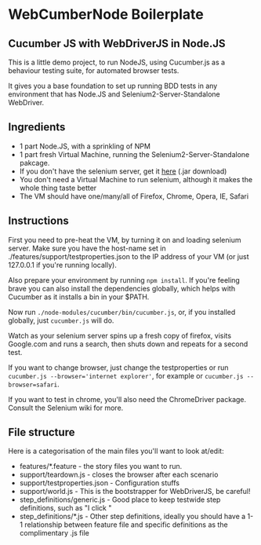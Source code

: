 # WebCumberNode Boilerplate
## Cucumber JS with WebDriverJS in Node.JS

This is a little demo project, to run NodeJS, using Cucumber.js as a behaviour 
testing suite, for automated browser tests.

It gives you a base foundation to set up running BDD tests in any environment 
that has Node.JS and Selenium2-Server-Standalone WebDriver.

## Ingredients

  * 1 part Node.JS, with a sprinkling of NPM
  * 1 part fresh Virtual Machine, running the Selenium2-Server-Standalone pakcage.
  * If you don't have the selenium server, get it [here](http://selenium.googlecode.com/files/selenium-server-standalone-2.20.0.jar) (.jar download)
  * You don't need a Virtual Machine to run selenium, although it makes the whole thing taste better
  * The VM should have one/many/all of Firefox, Chrome, Opera, IE, Safari

## Instructions

First you need to pre-heat the VM, by turning it on and loading selenium server.
Make sure you have the host-name set in ./features/support/testproperties.json 
to the IP address of your VM (or just 127.0.0.1 if you're running locally).

Also prepare your environment by running `npm install`. If you're feeling
brave you can also install the dependencies globally, which helps with Cucumber
as it installs a bin in your $PATH.

Now run `./node-modules/cucumber/bin/cucumber.js`, or, if you installed globally, 
just `cucumber.js` will do.

Watch as your selenium server spins up a fresh copy of firefox, visits Google.com
and runs a search, then shuts down and repeats for a second test.

If you want to change browser, just change the testproperties or run 
`cucumber.js --browser='internet explorer'`, for example or 
`cucumber.js --browser=safari`.

If you want to test in chrome, you'll also need the ChromeDriver package. 
Consult the Selenium wiki for more.

## File structure

Here is a categorisation of the main files you'll want to look at/edit:

  * features/*.feature - the story files you want to run.
  * support/teardown.js - closes the browser after each scenario
  * support/testproperties.json - Configuration stuffs
  * support/world.js - This is the bootstrapper for WebDriverJS, be careful!
  * step_definitions/generic.js - Good place to keep testwide step definitions, such as "I click <id>"
  * step_definitions/*.js - Other step definitions, ideally you should have a 1-1 relationship between feature file and specific definitions as the complimentary .js file